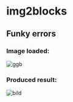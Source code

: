 # img2blocks

## Funky errors

### Image loaded:
![ggb](https://user-images.githubusercontent.com/65012247/183215018-a1b91876-b941-4f25-a410-15c52877b48c.jpg)

### Produced result:
![bild](https://user-images.githubusercontent.com/65012247/183215070-90332222-3d59-4beb-af35-4ea6f7d73b4a.png)
